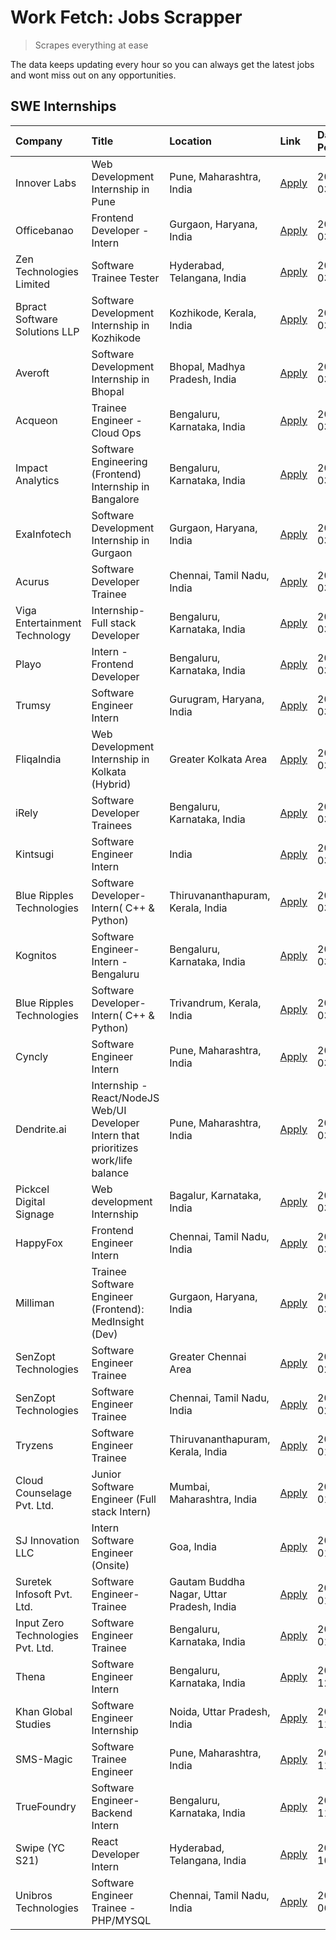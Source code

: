 # Work Fetch: Jobs Scrapper
> Scrapes everything at ease

The data keeps updating every hour so you can always get the latest jobs and wont miss out on any opportunities.

## SWE Internships
<!--START_SECTION:workfetch-->
| Company                           | Title                                                                                | Location                                  | Link                                                                                                                                                                                                                                                                                                    | Date Posted   |
|:----------------------------------|:-------------------------------------------------------------------------------------|:------------------------------------------|:--------------------------------------------------------------------------------------------------------------------------------------------------------------------------------------------------------------------------------------------------------------------------------------------------------|:--------------|
| Innover Labs                      | Web Development Internship in Pune                                                   | Pune, Maharashtra, India                  | [Apply](https://in.linkedin.com/jobs/view/web-development-internship-in-pune-at-innover-labs-3875494237?position=9&pageNum=0&refId=mqKINkCwFuWmySM%2FJDWO7g%3D%3D&trackingId=v0ARvmd3FcUPvHS2NQi6Mg%3D%3D&trk=public_jobs_jserp-result_search-card)                                                     | 2024-03-28    |
| Officebanao                       | Frontend Developer - Intern                                                          | Gurgaon, Haryana, India                   | [Apply](https://in.linkedin.com/jobs/view/frontend-developer-intern-at-officebanao-3871265915?position=15&pageNum=0&refId=mqKINkCwFuWmySM%2FJDWO7g%3D%3D&trackingId=oxaNd%2F9ZzMx9n7kvNSOWCQ%3D%3D&trk=public_jobs_jserp-result_search-card)                                                            | 2024-03-28    |
| Zen Technologies Limited          | Software Trainee Tester                                                              | Hyderabad, Telangana, India               | [Apply](https://in.linkedin.com/jobs/view/software-trainee-tester-at-zen-technologies-limited-3872036112?position=12&pageNum=0&refId=mqKINkCwFuWmySM%2FJDWO7g%3D%3D&trackingId=8TCtWNnPPvjRLTY%2BYki92A%3D%3D&trk=public_jobs_jserp-result_search-card)                                                 | 2024-03-27    |
| Bpract Software Solutions LLP     | Software Development Internship in Kozhikode                                         | Kozhikode, Kerala, India                  | [Apply](https://in.linkedin.com/jobs/view/software-development-internship-in-kozhikode-at-bpract-software-solutions-llp-3874054300?position=21&pageNum=0&refId=mqKINkCwFuWmySM%2FJDWO7g%3D%3D&trackingId=XQjt4ORwoO2%2B2YMWykOOaA%3D%3D&trk=public_jobs_jserp-result_search-card)                       | 2024-03-27    |
| Averoft                           | Software Development Internship in Bhopal                                            | Bhopal, Madhya Pradesh, India             | [Apply](https://in.linkedin.com/jobs/view/software-development-internship-in-bhopal-at-averoft-3874051550?position=48&pageNum=0&refId=mqKINkCwFuWmySM%2FJDWO7g%3D%3D&trackingId=Co4CJc1l%2FDn%2BeIpAb%2F2xiQ%3D%3D&trk=public_jobs_jserp-result_search-card)                                            | 2024-03-27    |
| Acqueon                           | Trainee Engineer - Cloud Ops                                                         | Bengaluru, Karnataka, India               | [Apply](https://in.linkedin.com/jobs/view/trainee-engineer-cloud-ops-at-acqueon-3871481740?position=53&pageNum=0&refId=mqKINkCwFuWmySM%2FJDWO7g%3D%3D&trackingId=GrgVM7L5e0dIJDOM%2BLzL%2Bg%3D%3D&trk=public_jobs_jserp-result_search-card)                                                             | 2024-03-27    |
| Impact Analytics                  | Software Engineering (Frontend) Internship in Bangalore                              | Bengaluru, Karnataka, India               | [Apply](https://in.linkedin.com/jobs/view/software-engineering-frontend-internship-in-bangalore-at-impact-analytics-3872535077?position=5&pageNum=0&refId=mqKINkCwFuWmySM%2FJDWO7g%3D%3D&trackingId=cP%2B%2FcnV6x70dbjvr7U7ZDw%3D%3D&trk=public_jobs_jserp-result_search-card)                          | 2024-03-26    |
| ExaInfotech                       | Software Development Internship in Gurgaon                                           | Gurgaon, Haryana, India                   | [Apply](https://in.linkedin.com/jobs/view/software-development-internship-in-gurgaon-at-exainfotech-3872534185?position=18&pageNum=0&refId=mqKINkCwFuWmySM%2FJDWO7g%3D%3D&trackingId=4ylcQUPLTHD9SYyQjdNFPA%3D%3D&trk=public_jobs_jserp-result_search-card)                                             | 2024-03-26    |
| Acurus                            | Software Developer Trainee                                                           | Chennai, Tamil Nadu, India                | [Apply](https://in.linkedin.com/jobs/view/software-developer-trainee-at-acurus-3871400616?position=26&pageNum=0&refId=mqKINkCwFuWmySM%2FJDWO7g%3D%3D&trackingId=iaUWWb8yf6S8fDTpySV2Qg%3D%3D&trk=public_jobs_jserp-result_search-card)                                                                  | 2024-03-26    |
| Viga Entertainment Technology     | Internship-Full stack Developer                                                      | Bengaluru, Karnataka, India               | [Apply](https://in.linkedin.com/jobs/view/internship-full-stack-developer-at-viga-entertainment-technology-3870669789?position=38&pageNum=0&refId=mqKINkCwFuWmySM%2FJDWO7g%3D%3D&trackingId=XX%2B3lQ4OrczQFPpLYo0Rmg%3D%3D&trk=public_jobs_jserp-result_search-card)                                    | 2024-03-25    |
| Playo                             | Intern - Frontend Developer                                                          | Bengaluru, Karnataka, India               | [Apply](https://in.linkedin.com/jobs/view/intern-frontend-developer-at-playo-3864131172?position=7&pageNum=0&refId=mqKINkCwFuWmySM%2FJDWO7g%3D%3D&trackingId=5YMWLjCRe5UIqLmao2RmaA%3D%3D&trk=public_jobs_jserp-result_search-card)                                                                     | 2024-03-22    |
| Trumsy                            | Software Engineer Intern                                                             | Gurugram, Haryana, India                  | [Apply](https://in.linkedin.com/jobs/view/software-engineer-intern-at-trumsy-3864795201?position=41&pageNum=0&refId=mqKINkCwFuWmySM%2FJDWO7g%3D%3D&trackingId=lJUn8QAcL6uGzmQt%2Frt%2Fqw%3D%3D&trk=public_jobs_jserp-result_search-card)                                                                | 2024-03-20    |
| FliqaIndia                        | Web Development Internship in Kolkata (Hybrid)                                       | Greater Kolkata Area                      | [Apply](https://in.linkedin.com/jobs/view/web-development-internship-in-kolkata-hybrid-at-fliqaindia-3864372048?position=40&pageNum=0&refId=mqKINkCwFuWmySM%2FJDWO7g%3D%3D&trackingId=f12QI6mIll%2BdfHTWGKSpLw%3D%3D&trk=public_jobs_jserp-result_search-card)                                          | 2024-03-19    |
| iRely                             | Software Developer Trainees                                                          | Bengaluru, Karnataka, India               | [Apply](https://in.linkedin.com/jobs/view/software-developer-trainees-at-irely-3860566039?position=3&pageNum=0&refId=mqKINkCwFuWmySM%2FJDWO7g%3D%3D&trackingId=bGvoB0GCq5pKZqZpDUdWuw%3D%3D&trk=public_jobs_jserp-result_search-card)                                                                   | 2024-03-18    |
| Kintsugi                          | Software Engineer Intern                                                             | India                                     | [Apply](https://in.linkedin.com/jobs/view/software-engineer-intern-at-kintsugi-3857074071?position=39&pageNum=0&refId=mqKINkCwFuWmySM%2FJDWO7g%3D%3D&trackingId=fRkmepYSf%2Bu5zd84WvPs7A%3D%3D&trk=public_jobs_jserp-result_search-card)                                                                | 2024-03-16    |
| Blue Ripples Technologies         | Software Developer- Intern( C++ & Python)                                            | Thiruvananthapuram, Kerala, India         | [Apply](https://in.linkedin.com/jobs/view/software-developer-intern-c%2B%2B-python-at-blue-ripples-technologies-3855594494?position=20&pageNum=0&refId=mqKINkCwFuWmySM%2FJDWO7g%3D%3D&trackingId=uLYUbL1xxvUKR7EdEswULg%3D%3D&trk=public_jobs_jserp-result_search-card)                                 | 2024-03-14    |
| Kognitos                          | Software Engineer-Intern -Bengaluru                                                  | Bengaluru, Karnataka, India               | [Apply](https://in.linkedin.com/jobs/view/software-engineer-intern-bengaluru-at-kognitos-3855361239?position=8&pageNum=0&refId=mqKINkCwFuWmySM%2FJDWO7g%3D%3D&trackingId=vjRR83m7L7fGnaZ9zfZmpg%3D%3D&trk=public_jobs_jserp-result_search-card)                                                         | 2024-03-13    |
| Blue Ripples Technologies         | Software Developer- Intern( C++  & Python)                                           | Trivandrum, Kerala, India                 | [Apply](https://in.linkedin.com/jobs/view/software-developer-intern-c%2B%2B-python-at-blue-ripples-technologies-3856150730?position=19&pageNum=0&refId=mqKINkCwFuWmySM%2FJDWO7g%3D%3D&trackingId=oU4fTyrXq%2BOO3yKzbyH9Sw%3D%3D&trk=public_jobs_jserp-result_search-card)                               | 2024-03-13    |
| Cyncly                            | Software Engineer Intern                                                             | Pune, Maharashtra, India                  | [Apply](https://in.linkedin.com/jobs/view/software-engineer-intern-at-cyncly-3853990178?position=22&pageNum=0&refId=mqKINkCwFuWmySM%2FJDWO7g%3D%3D&trackingId=WtFUHaeWt2o6V1fWjxe1RA%3D%3D&trk=public_jobs_jserp-result_search-card)                                                                    | 2024-03-13    |
| Dendrite.ai                       | Internship - React/NodeJS Web/UI Developer Intern that prioritizes work/life balance | Pune, Maharashtra, India                  | [Apply](https://in.linkedin.com/jobs/view/internship-react-nodejs-web-ui-developer-intern-that-prioritizes-work-life-balance-at-dendrite-ai-3853583200?position=37&pageNum=0&refId=mqKINkCwFuWmySM%2FJDWO7g%3D%3D&trackingId=8L6yGImzyC1x94xu0%2Fod%2BQ%3D%3D&trk=public_jobs_jserp-result_search-card) | 2024-03-12    |
| Pickcel Digital Signage           | Web development Internship                                                           | Bagalur, Karnataka, India                 | [Apply](https://in.linkedin.com/jobs/view/web-development-internship-at-pickcel-digital-signage-3849506118?position=54&pageNum=0&refId=mqKINkCwFuWmySM%2FJDWO7g%3D%3D&trackingId=leDslOl3DglxexWdvj2jAw%3D%3D&trk=public_jobs_jserp-result_search-card)                                                 | 2024-03-08    |
| HappyFox                          | Frontend Engineer Intern                                                             | Chennai, Tamil Nadu, India                | [Apply](https://in.linkedin.com/jobs/view/frontend-engineer-intern-at-happyfox-3848357951?position=47&pageNum=0&refId=mqKINkCwFuWmySM%2FJDWO7g%3D%3D&trackingId=CXJ%2FVJJK%2BmrcDGplJU6V1g%3D%3D&trk=public_jobs_jserp-result_search-card)                                                              | 2024-03-07    |
| Milliman                          | Trainee Software Engineer (Frontend): MedInsight (Dev)                               | Gurgaon, Haryana, India                   | [Apply](https://in.linkedin.com/jobs/view/trainee-software-engineer-frontend-medinsight-dev-at-milliman-3792874280?position=11&pageNum=0&refId=mqKINkCwFuWmySM%2FJDWO7g%3D%3D&trackingId=Wuk%2FPkb41Qs0DRXHp3SBvg%3D%3D&trk=public_jobs_jserp-result_search-card)                                       | 2024-03-01    |
| SenZopt Technologies              | Software Engineer Trainee                                                            | Greater Chennai Area                      | [Apply](https://in.linkedin.com/jobs/view/software-engineer-trainee-at-senzopt-technologies-3827688781?position=42&pageNum=0&refId=mqKINkCwFuWmySM%2FJDWO7g%3D%3D&trackingId=vOHz%2FUIXZr20yVV0Q0apNQ%3D%3D&trk=public_jobs_jserp-result_search-card)                                                   | 2024-02-12    |
| SenZopt Technologies              | Software Engineer Trainee                                                            | Chennai, Tamil Nadu, India                | [Apply](https://in.linkedin.com/jobs/view/software-engineer-trainee-at-senzopt-technologies-3827686880?position=58&pageNum=0&refId=mqKINkCwFuWmySM%2FJDWO7g%3D%3D&trackingId=VAoTKD2mhR1P8RfnO9HJpw%3D%3D&trk=public_jobs_jserp-result_search-card)                                                     | 2024-02-12    |
| Tryzens                           | Software Engineer Trainee                                                            | Thiruvananthapuram, Kerala, India         | [Apply](https://in.linkedin.com/jobs/view/software-engineer-trainee-at-tryzens-3809363491?position=43&pageNum=0&refId=mqKINkCwFuWmySM%2FJDWO7g%3D%3D&trackingId=pUXDwU6NTYsyoFEbBc%2BM1w%3D%3D&trk=public_jobs_jserp-result_search-card)                                                                | 2024-01-18    |
| Cloud Counselage Pvt. Ltd.        | Junior Software Engineer (Full stack Intern)                                         | Mumbai, Maharashtra, India                | [Apply](https://in.linkedin.com/jobs/view/junior-software-engineer-full-stack-intern-at-cloud-counselage-pvt-ltd-3803132814?position=32&pageNum=0&refId=mqKINkCwFuWmySM%2FJDWO7g%3D%3D&trackingId=%2BnHdBgOZZblQLrvI92%2B1AQ%3D%3D&trk=public_jobs_jserp-result_search-card)                            | 2024-01-11    |
| SJ Innovation LLC                 | Intern Software Engineer (Onsite)                                                    | Goa, India                                | [Apply](https://in.linkedin.com/jobs/view/intern-software-engineer-onsite-at-sj-innovation-llc-3799959011?position=46&pageNum=0&refId=mqKINkCwFuWmySM%2FJDWO7g%3D%3D&trackingId=HjK6EkcSx5KYmWgVOSUawA%3D%3D&trk=public_jobs_jserp-result_search-card)                                                  | 2024-01-11    |
| Suretek Infosoft Pvt. Ltd.        | Software Engineer-Trainee                                                            | Gautam Buddha Nagar, Uttar Pradesh, India | [Apply](https://in.linkedin.com/jobs/view/software-engineer-trainee-at-suretek-infosoft-pvt-ltd-3800934643?position=29&pageNum=0&refId=mqKINkCwFuWmySM%2FJDWO7g%3D%3D&trackingId=7fnRJ%2Fd8WZ7nY80L1XaiNA%3D%3D&trk=public_jobs_jserp-result_search-card)                                               | 2024-01-09    |
| Input Zero Technologies Pvt. Ltd. | Software Engineer Trainee                                                            | Bengaluru, Karnataka, India               | [Apply](https://in.linkedin.com/jobs/view/software-engineer-trainee-at-input-zero-technologies-pvt-ltd-3800927643?position=35&pageNum=0&refId=mqKINkCwFuWmySM%2FJDWO7g%3D%3D&trackingId=rQ2C67paszTk%2FKFe7pYfAA%3D%3D&trk=public_jobs_jserp-result_search-card)                                        | 2024-01-09    |
| Thena                             | Software Engineer Intern                                                             | Bengaluru, Karnataka, India               | [Apply](https://in.linkedin.com/jobs/view/software-engineer-intern-at-thena-3778731751?position=24&pageNum=0&refId=mqKINkCwFuWmySM%2FJDWO7g%3D%3D&trackingId=UxsjtbI3ZS8w57WKYERe%2Bg%3D%3D&trk=public_jobs_jserp-result_search-card)                                                                   | 2023-12-05    |
| Khan Global Studies               | Software Engineer Internship                                                         | Noida, Uttar Pradesh, India               | [Apply](https://in.linkedin.com/jobs/view/software-engineer-internship-at-khan-global-studies-3766942197?position=60&pageNum=0&refId=mqKINkCwFuWmySM%2FJDWO7g%3D%3D&trackingId=GGDDkNtXHqzaOwMeZdWj5g%3D%3D&trk=public_jobs_jserp-result_search-card)                                                   | 2023-11-27    |
| SMS-Magic                         | Software Trainee Engineer                                                            | Pune, Maharashtra, India                  | [Apply](https://in.linkedin.com/jobs/view/software-trainee-engineer-at-sms-magic-3761409781?position=34&pageNum=0&refId=mqKINkCwFuWmySM%2FJDWO7g%3D%3D&trackingId=qT%2BD7zmjWIBuBcixzKQY0w%3D%3D&trk=public_jobs_jserp-result_search-card)                                                              | 2023-11-16    |
| TrueFoundry                       | Software Engineer-Backend Intern                                                     | Bengaluru, Karnataka, India               | [Apply](https://in.linkedin.com/jobs/view/software-engineer-backend-intern-at-truefoundry-3779508170?position=36&pageNum=0&refId=mqKINkCwFuWmySM%2FJDWO7g%3D%3D&trackingId=JxJjOMlZcw9Q%2B0PiQ5j%2Bvg%3D%3D&trk=public_jobs_jserp-result_search-card)                                                   | 2023-11-10    |
| Swipe (YC S21)                    | React Developer Intern                                                               | Hyderabad, Telangana, India               | [Apply](https://in.linkedin.com/jobs/view/react-developer-intern-at-swipe-yc-s21-3737600089?position=25&pageNum=0&refId=mqKINkCwFuWmySM%2FJDWO7g%3D%3D&trackingId=LoFvE0TYELoN%2FOZ8H%2FKoQA%3D%3D&trk=public_jobs_jserp-result_search-card)                                                            | 2023-10-13    |
| Unibros Technologies              | Software Engineer Trainee - PHP/MYSQL                                                | Chennai, Tamil Nadu, India                | [Apply](https://in.linkedin.com/jobs/view/software-engineer-trainee-php-mysql-at-unibros-technologies-3656599241?position=44&pageNum=0&refId=mqKINkCwFuWmySM%2FJDWO7g%3D%3D&trackingId=EeaOXXju6zqGCvGwEOHhnQ%3D%3D&trk=public_jobs_jserp-result_search-card)                                           | 2023-06-12    |
<!--END_SECTION:workfetch-->
